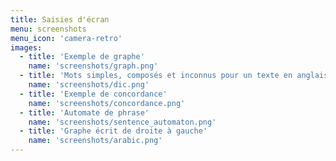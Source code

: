 ```yaml
---
title: Saisies d'écran
menu: screenshots
menu_icon: 'camera-retro'
images:
  - title: 'Exemple de graphe'
    name: 'screenshots/graph.png'
  - title: 'Mots simples, composés et inconnus pour un texte en anglais'
    name: 'screenshots/dic.png'
  - title: 'Exemple de concordance'
    name: 'screenshots/concordance.png'
  - title: 'Automate de phrase'
    name: 'screenshots/sentence_automaton.png'
  - title: 'Graphe écrit de droite à gauche'
    name: 'screenshots/arabic.png'
---
```

